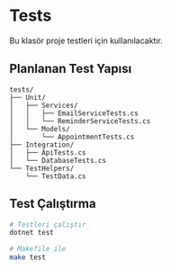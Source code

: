 # Tests

Bu klasör proje testleri için kullanılacaktır.

## Planlanan Test Yapısı

```
tests/
├── Unit/
│   ├── Services/
│   │   ├── EmailServiceTests.cs
│   │   └── ReminderServiceTests.cs
│   └── Models/
│       └── AppointmentTests.cs
├── Integration/
│   ├── ApiTests.cs
│   └── DatabaseTests.cs
└── TestHelpers/
    └── TestData.cs
```

## Test Çalıştırma

```bash
# Testleri çalıştır
dotnet test

# Makefile ile
make test
```
